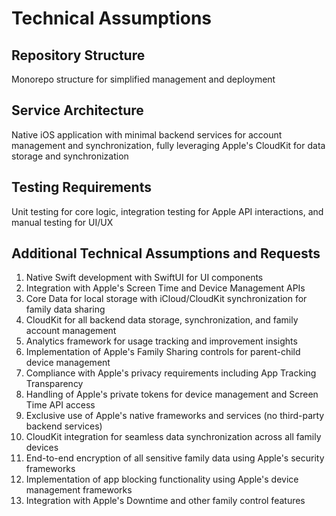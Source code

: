 # Technical Assumptions

## Repository Structure
Monorepo structure for simplified management and deployment

## Service Architecture
Native iOS application with minimal backend services for account management and synchronization, fully leveraging Apple's CloudKit for data storage and synchronization

## Testing Requirements
Unit testing for core logic, integration testing for Apple API interactions, and manual testing for UI/UX

## Additional Technical Assumptions and Requests
1. Native Swift development with SwiftUI for UI components
2. Integration with Apple's Screen Time and Device Management APIs
3. Core Data for local storage with iCloud/CloudKit synchronization for family data sharing
4. CloudKit for all backend data storage, synchronization, and family account management
5. Analytics framework for usage tracking and improvement insights
6. Implementation of Apple's Family Sharing controls for parent-child device management
7. Compliance with Apple's privacy requirements including App Tracking Transparency
8. Handling of Apple's private tokens for device management and Screen Time API access
9. Exclusive use of Apple's native frameworks and services (no third-party backend services)
10. CloudKit integration for seamless data synchronization across all family devices
11. End-to-end encryption of all sensitive family data using Apple's security frameworks
12. Implementation of app blocking functionality using Apple's device management frameworks
13. Integration with Apple's Downtime and other family control features
